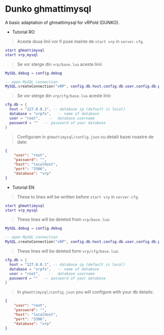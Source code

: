 # Dunko ghmattimysql

A basic adaptation of ghmattimysql for vRPold (DUNKO).

* Tutorial RO

> Aceste doua linii vor fi puse inainte de `start vrp` in `server.cfg`.

```lua
start ghmattimysql
start vrp_mysql
```

> Se vor sterge din `vrp/base.lua` aceste linii:

```lua
MySQL.debug = config.debug
```

```lua
-- open MySQL connection
MySQL.createConnection("vRP", config.db.host,config.db.user,config.db.password,config.db.database)
```

> Se vor sterge din `vrp/cfg/base.lua` aceste linii:

```lua
cfg.db = {
  host = "127.0.0.1", -- database ip (default is local)
  database = "vrpfx",   -- name of database
  user = "root",    --  database username
  password = ""   -- password of your database
}
```
> Configuram in `ghmattimysql/config.json` cu detalii bazei noastre de date:

```json
{
    "user": "root",
    "password": "",
    "host": "localhost",
    "port": "3306",
    "database": "vrp"
}
```
* Tutorial EN

> These to lines will be written before `start vrp` in `server.cfg`.

```lua
start ghmattimysql
start vrp_mysql
```

> These lines will be deleted from `vrp/base.lua`:

```lua
MySQL.debug = config.debug
```

```lua
-- open MySQL connection
MySQL.createConnection("vRP", config.db.host,config.db.user,config.db.password,config.db.database)
```

> These lines will be deleted form `vrp/cfg/base.lua`:

```lua
cfg.db = {
  host = "127.0.0.1", -- database ip (default is local)
  database = "vrpfx",   -- name of database
  user = "root",    --  database username
  password = ""   -- password of your database
}
```
> In `ghmattimysql/config.json` you will configure with your db details:

```json
{
    "user": "root",
    "password": "",
    "host": "localhost",
    "port": "3306",
    "database": "vrp"
}
```
